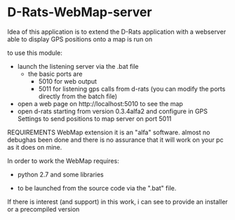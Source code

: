# D-Rats-WebMap-server 


Idea of this application is to extend the D-Rats application with a webserver 
able to display GPS positions onto a map is run on 
    
to use this module:

- launch the listening server via the .bat file
    - the basic ports are 
        - 5010 for web output
        - 5011 for listening gps calls from d-rats
      (you can modify the ports directly from the batch file) 
- open a web page on http://localhost:5010 to see the map
- open d-rats starting from version 0.3.4alfa2 and configure in GPS Settings to send positions to map server on port 5011


REQUIREMENTS
WebMap extension it is an "alfa" software. almost no debughas been done and there is no assurance that it will work on your pc as it does on mine.


In order to work the WebMap requires:

- python 2.7 and some libraries

- to be launched from the source code via the ".bat" file.

If there is interest (and support) in this work, i can see to provide an installer or a precompiled version




